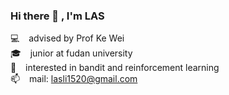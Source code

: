 ### Hi there 👋 , I'm LAS
💻    &ensp; advised by Prof Ke Wei <br>
🎓    &ensp; junior at fudan university <br>
📖    &ensp; interested in bandit and reinforcement learning<br>
📫    &ensp; mail: [lasli1520@gmail.com](mailto:lasli1520@gmail.com) <br>




<!--
**LAS1520/LAS1520** is a ✨ _special_ ✨ repository because its `README.md` (this file) appears on your GitHub profile.

Here are some ideas to get you started:

- 🔭 I’m currently working on ...
- 🌱 I’m currently learning ...
- 👯 I’m looking to collaborate on ...
- 🤔 I’m looking for help with ...
- 💬 Ask me about ...
- 📫 How to reach me: ...
- 😄 Pronouns: ...
- ⚡ Fun fact: ...
-->
